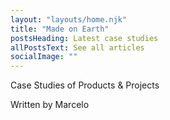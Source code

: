 ```yaml
---
layout: "layouts/home.njk"
title: "Made on Earth"
postsHeading: Latest case studies
allPostsText: See all articles
socialImage: ""
---
```


<p class="l-first">
  Case Studies of Products & Projects
</p>

<p class="l-second">
  Written by Marcelo
</p>
